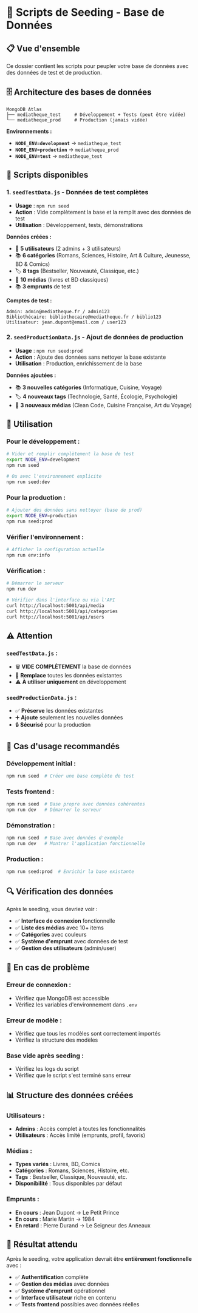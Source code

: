 # 🌱 Scripts de Seeding - Base de Données

## 📋 **Vue d'ensemble**

Ce dossier contient les scripts pour peupler votre base de données avec des données de test et de production.

## 🗄️ **Architecture des bases de données**

```
MongoDB Atlas
├── mediatheque_test     # Développement + Tests (peut être vidée)
└── mediatheque_prod     # Production (jamais vidée)
```

**Environnements :**
- **`NODE_ENV=development`** → `mediatheque_test`
- **`NODE_ENV=production`** → `mediatheque_prod`  
- **`NODE_ENV=test`** → `mediatheque_test`

## 🚀 **Scripts disponibles**

### **1. `seedTestData.js` - Données de test complètes**
- **Usage** : `npm run seed`
- **Action** : Vide complètement la base et la remplit avec des données de test
- **Utilisation** : Développement, tests, démonstrations

**Données créées :**
- 👥 **5 utilisateurs** (2 admins + 3 utilisateurs)
- 📚 **6 catégories** (Romans, Sciences, Histoire, Art & Culture, Jeunesse, BD & Comics)
- 🏷️ **8 tags** (Bestseller, Nouveauté, Classique, etc.)
- 📖 **10 médias** (livres et BD classiques)
- 📚 **3 emprunts** de test

**Comptes de test :**
```
Admin: admin@mediatheque.fr / admin123
Bibliothécaire: bibliothecaire@mediatheque.fr / biblio123
Utilisateur: jean.dupont@email.com / user123
```

### **2. `seedProductionData.js` - Ajout de données de production**
- **Usage** : `npm run seed:prod`
- **Action** : Ajoute des données sans nettoyer la base existante
- **Utilisation** : Production, enrichissement de la base

**Données ajoutées :**
- 📚 **3 nouvelles catégories** (Informatique, Cuisine, Voyage)
- 🏷️ **4 nouveaux tags** (Technologie, Santé, Écologie, Psychologie)
- 📖 **3 nouveaux médias** (Clean Code, Cuisine Française, Art du Voyage)

## 🔧 **Utilisation**

### **Pour le développement :**
```bash
# Vider et remplir complètement la base de test
export NODE_ENV=development
npm run seed

# Ou avec l'environnement explicite
npm run seed:dev
```

### **Pour la production :**
```bash
# Ajouter des données sans nettoyer (base de prod)
export NODE_ENV=production
npm run seed:prod
```

### **Vérifier l'environnement :**
```bash
# Afficher la configuration actuelle
npm run env:info
```

### **Vérification :**
```bash
# Démarrer le serveur
npm run dev

# Vérifier dans l'interface ou via l'API
curl http://localhost:5001/api/media
curl http://localhost:5001/api/categories
curl http://localhost:5001/api/users
```

## ⚠️ **Attention**

### **`seedTestData.js` :**
- 🗑️ **VIDE COMPLÈTEMENT** la base de données
- 🔄 **Remplace** toutes les données existantes
- ⚠️ **À utiliser uniquement** en développement

### **`seedProductionData.js` :**
- ✅ **Préserve** les données existantes
- ➕ **Ajoute** seulement les nouvelles données
- 🔒 **Sécurisé** pour la production

## 🎯 **Cas d'usage recommandés**

### **Développement initial :**
```bash
npm run seed  # Créer une base complète de test
```

### **Tests frontend :**
```bash
npm run seed  # Base propre avec données cohérentes
npm run dev   # Démarrer le serveur
```

### **Démonstration :**
```bash
npm run seed  # Base avec données d'exemple
npm run dev   # Montrer l'application fonctionnelle
```

### **Production :**
```bash
npm run seed:prod  # Enrichir la base existante
```

## 🔍 **Vérification des données**

Après le seeding, vous devriez voir :
- ✅ **Interface de connexion** fonctionnelle
- ✅ **Liste des médias** avec 10+ items
- ✅ **Catégories** avec couleurs
- ✅ **Système d'emprunt** avec données de test
- ✅ **Gestion des utilisateurs** (admin/user)

## 🚨 **En cas de problème**

### **Erreur de connexion :**
- Vérifiez que MongoDB est accessible
- Vérifiez les variables d'environnement dans `.env`

### **Erreur de modèle :**
- Vérifiez que tous les modèles sont correctement importés
- Vérifiez la structure des modèles

### **Base vide après seeding :**
- Vérifiez les logs du script
- Vérifiez que le script s'est terminé sans erreur

## 📊 **Structure des données créées**

### **Utilisateurs :**
- **Admins** : Accès complet à toutes les fonctionnalités
- **Utilisateurs** : Accès limité (emprunts, profil, favoris)

### **Médias :**
- **Types variés** : Livres, BD, Comics
- **Catégories** : Romans, Sciences, Histoire, etc.
- **Tags** : Bestseller, Classique, Nouveauté, etc.
- **Disponibilité** : Tous disponibles par défaut

### **Emprunts :**
- **En cours** : Jean Dupont → Le Petit Prince
- **En cours** : Marie Martin → 1984
- **En retard** : Pierre Durand → Le Seigneur des Anneaux

## 🎉 **Résultat attendu**

Après le seeding, votre application devrait être **entièrement fonctionnelle** avec :
- ✅ **Authentification** complète
- ✅ **Gestion des médias** avec données
- ✅ **Système d'emprunt** opérationnel
- ✅ **Interface utilisateur** riche en contenu
- ✅ **Tests frontend** possibles avec données réelles
